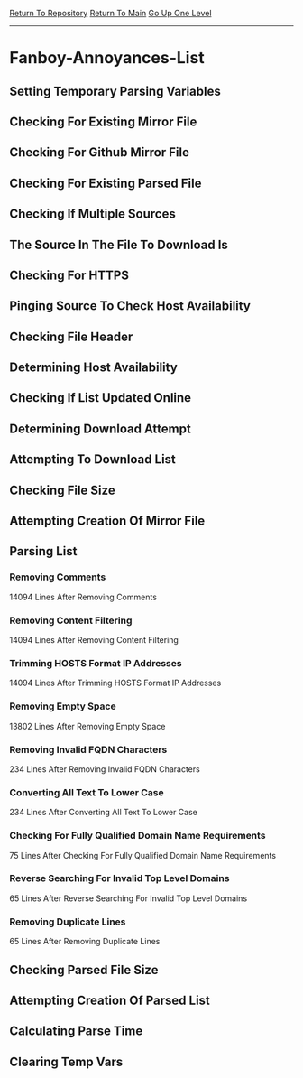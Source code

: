 [Return To Repository](https://github.com/deathbybandaid/piholeparser/)
[Return To Main](https://github.com/deathbybandaid/piholeparser/blob/master/RecentRunLogs/Mainlog.md)
[Go Up One Level](https://github.com/deathbybandaid/piholeparser/blob/master/RecentRunLogs/TopLevelScripts/30-Processing-External-Blacklists.md)
____________________________________
# Fanboy-Annoyances-List
## Setting Temporary Parsing Variables
## Checking For Existing Mirror File
## Checking For Github Mirror File
## Checking For Existing Parsed File
## Checking If Multiple Sources
## The Source In The File To Download Is
## Checking For HTTPS
## Pinging Source To Check Host Availability
## Checking File Header
## Determining Host Availability
## Checking If List Updated Online
## Determining Download Attempt
## Attempting To Download List
## Checking File Size
## Attempting Creation Of Mirror File
## Parsing List
### Removing Comments
14094 Lines After Removing Comments
### Removing Content Filtering
14094 Lines After Removing Content Filtering
### Trimming HOSTS Format IP Addresses
14094 Lines After Trimming HOSTS Format IP Addresses
### Removing Empty Space
13802 Lines After Removing Empty Space
### Removing Invalid FQDN Characters
234 Lines After Removing Invalid FQDN Characters
### Converting All Text To Lower Case
234 Lines After Converting All Text To Lower Case
### Checking For Fully Qualified Domain Name Requirements
75 Lines After Checking For Fully Qualified Domain Name Requirements
### Reverse Searching For Invalid Top Level Domains
65 Lines After Reverse Searching For Invalid Top Level Domains
### Removing Duplicate Lines
65 Lines After Removing Duplicate Lines
## Checking Parsed File Size
## Attempting Creation Of Parsed List
## Calculating Parse Time
## Clearing Temp Vars
